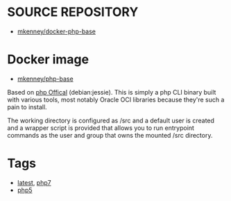 # SOURCE REPOSITORY

* [mkenney/docker-php-base](https://github.com/mkenney/docker-php-base)

# Docker image

* [mkenney/php-base](https://hub.docker.com/r/mkenney/php-base/)

Based on [php Offical](https://hub.docker.com/_/php/) (debian:jessie). This is simply a php CLI binary built with various tools, most notably Oracle OCI libraries because they're such a pain to install.

The working directory is configured as /src and a default user is created and a wrapper script is provided that allows you to run entrypoint commands as the user and group that owns the mounted /src directory.

# Tags

* [latest](https://github.com/mkenney/docker-php-base/blob/master/Dockerfile), [php7](https://github.com/mkenney/docker-php-base/blob/master/Dockerfile)
* [php5](https://github.com/mkenney/docker-php-base/blob/php5/Dockerfile)

